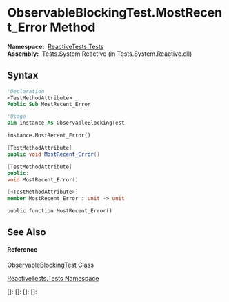 # ObservableBlockingTest.MostRecent\_Error Method

**Namespace:**  [ReactiveTests.Tests](ReactiveTests.Tests\ReactiveTests.Tests.md)  
**Assembly:**  Tests.System.Reactive (in Tests.System.Reactive.dll)

## Syntax

```vb
'Declaration
<TestMethodAttribute> _
Public Sub MostRecent_Error
```

```vb
'Usage
Dim instance As ObservableBlockingTest

instance.MostRecent_Error()
```

```csharp
[TestMethodAttribute]
public void MostRecent_Error()
```

```c++
[TestMethodAttribute]
public:
void MostRecent_Error()
```

```fsharp
[<TestMethodAttribute>]
member MostRecent_Error : unit -> unit 
```

```jscript
public function MostRecent_Error()
```

## See Also

#### Reference

[ObservableBlockingTest Class](ObservableBlockingTest\ObservableBlockingTest.md)

[ReactiveTests.Tests Namespace](ReactiveTests.Tests\ReactiveTests.Tests.md)

[]: 
[]: 
[]: 
[]: 